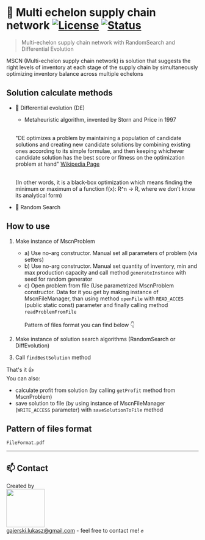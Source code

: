 # 🚛 Multi echelon supply chain network [![License](https://img.shields.io/badge/licence-MIT-blue)](https://choosealicense.com/licenses/mit/) [![Status](https://img.shields.io/badge/status-finished-brightgreen)](https://github.com/Ukasz09/Multi-echelon-supply-chain-network)
 
 >Multi-echelon supply chain network with RandomSearch and Differential Evolution </br>
 
 MSCN (Multi-echelon supply chain network) is solution that suggests the right levels of inventory at each stage of the supply chain by simultaneously optimizing inventory balance across multiple echelons </br>
 
## Solution calculate methods
 - 🔸 Differential evolution (DE) </br>
   - Metaheuristic algorithm, invented by Storn and Price in 1997 </br></br>
   
   "DE optimizes a problem by maintaining a population of candidate solutions and creating new candidate solutions by combining existing ones according to its simple formulae, and then keeping whichever candidate solution has the best score or fitness on the optimization problem at hand" [Wikipedia Page](https://en.wikipedia.org/wiki/Differential_evolution) </br></br>
   
   (In other words, it is a black-box optimization which means finding the minimum or maximum of a function f(x): R^n → R, where we don’t know its analytical form) </br>
 - 🔸 Random Search </br>
 
  ## How to use 
 1. Make instance of MscnProblem
    - a) Use no-arg constructor. Manual set all parameters of problem (via setters)
    - b) Use no-arg constructor. Manual set quantity of inventory, min and max production capacity and call method ```generateInstance``` with seed for random generator
    - c) Open problem from file (Use parametrized MscnProblem constructor. Data for it you get by making instance of MscnFileManager, than using method ```openFile``` with ```READ_ACCES``` (public static const) parameter and finally calling method ```readProblemFromFile```
    </br></br>
    Pattern of files format you can find below 👇 </br>
    
2. Make instance of solution search algorithms (RandomSearch or DiffEvolution)
3. Call ```findBestSolution``` method 

That's it 👍 </br>
You can also:
- calculate profit from solution (by calling  ```getProfit``` method from MscnProblem) 
- save solution to file (by using instance of MscnFileManager (```WRITE_ACCESS``` parameter) with ```saveSolutionToFile``` method

##  Pattern of files format
```FileFormat.pdf``` 
 
___
## 📫 Contact 
Created by <br/>
<a href="https://github.com/Ukasz09" target="_blank"><img src="https://avatars0.githubusercontent.com/u/44710226?s=460&v=4"  width="100px;"></a>
<br/> gajerski.lukasz@gmail.com - feel free to contact me! ✊
